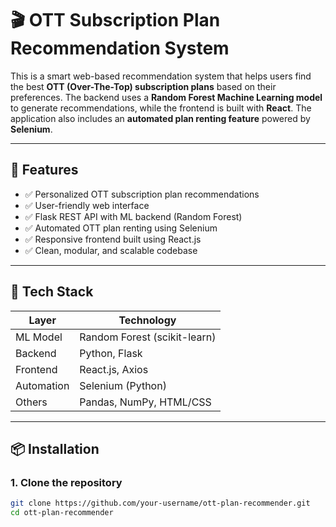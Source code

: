 # 🎬 OTT Subscription Plan Recommendation System

This is a smart web-based recommendation system that helps users find the best **OTT (Over-The-Top) subscription plans** based on their preferences. The backend uses a **Random Forest Machine Learning model** to generate recommendations, while the frontend is built with **React**. The application also includes an **automated plan renting feature** powered by **Selenium**.

---

## 🚀 Features

- ✅ Personalized OTT subscription plan recommendations
- ✅ User-friendly web interface
- ✅ Flask REST API with ML backend (Random Forest)
- ✅ Automated OTT plan renting using Selenium
- ✅ Responsive frontend built using React.js
- ✅ Clean, modular, and scalable codebase

---

## 🧠 Tech Stack

| Layer       | Technology             |
|-------------|------------------------|
| ML Model    | Random Forest (scikit-learn) |
| Backend     | Python, Flask          |
| Frontend    | React.js, Axios        |
| Automation  | Selenium (Python)      |
| Others      | Pandas, NumPy, HTML/CSS |

---

## 📦 Installation

### 1. Clone the repository
```bash
git clone https://github.com/your-username/ott-plan-recommender.git
cd ott-plan-recommender
